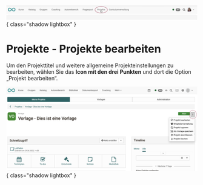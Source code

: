![bereiche_projekte_v1_de.png](assets/bereiche_projekte_v1_de.png){ class="shadow lightbox" }

# Projekte - Projekte bearbeiten

Um den Projekttitel und weitere allgemeine Projekteinstellungen zu bearbeiten, wählen Sie das **Icon mit den drei Punkten** und dort die Option „Projekt bearbeiten“.

![projekte_3punkte_v1_de.png](assets/projekte_3punkte_v1_de.png){ class="shadow lightbox" }

